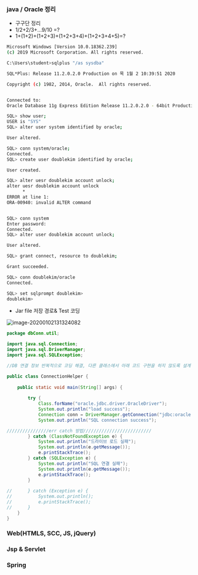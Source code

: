 

### java / Oracle 정리

* 구구단 정리
* 1/2+2/3+...9/10 =?
* 1+(1+2)+(1+2+3)+(1+2+3+4)+(1+2+3+4+5)=?

```bash
Microsoft Windows [Version 10.0.18362.239]
(c) 2019 Microsoft Corporation. All rights reserved.

C:\Users\student>sqlplus "/as sysdba"

SQL*Plus: Release 11.2.0.2.0 Production on 목 1월 2 10:39:51 2020

Copyright (c) 1982, 2014, Oracle.  All rights reserved.


Connected to:
Oracle Database 11g Express Edition Release 11.2.0.2.0 - 64bit Production

SQL> show user;
USER is "SYS"
SQL> alter user system identified by oracle;

User altered.

SQL> conn system/oracle;
Connected.
SQL> create user doublekim identified by oracle;

User created.

SQL> alter uesr doublekim account unlock;
alter uesr doublekim account unlock
      *
ERROR at line 1:
ORA-00940: invalid ALTER command


SQL> conn system
Enter password:
Connected.
SQL> alter user doublekim account unlock;

User altered.

SQL> grant connect, resource to doublekim;

Grant succeeded.

SQL> conn doublekim/oracle
Connected.

SQL> set sqlprompt doublekim>
doublekim>
```

* Jar file 저장 경로& Test 코딩

![image-20200102131324082](C:\Users\student\AppData\Roaming\Typora\typora-user-images\image-20200102131324082.png)

```java
package dbConn.util;

import java.sql.Connection;
import java.sql.DriverManager;
import java.sql.SQLException;

//DB 연결 정보 반복적으로 코딩 해결, 다른 클래스에서 아래 코드 구현을 하지 않도록 설계

public class ConnectionHelper {
	
	public static void main(String[] args) {
		
		try {
			Class.forName("oracle.jdbc.driver.OracleDriver");
			System.out.println("load success");
			Connection conn = DriverManager.getConnection("jdbc:oracle:thin:@localhost:1521:xe","doublekim","oracle");
			System.out.println("SQL connection success");

////////////////err catch 방법//////////////////////////
		} catch (ClassNotFoundException e) {
			System.out.println("드라이브 로드 실패");
			System.out.println(e.getMessage());
			e.printStackTrace();
		} catch (SQLException e) {
			System.out.println("SQL 연결 실패");
			System.out.println(e.getMessage());
			e.printStackTrace();
		}
		
//		} catch (Exception e) {
//			System.out.println();
//			e.printStackTrace();
//		}
	}
}
```



### Web(HTMLS, SCC, JS, jQuery)

### Jsp & Servlet

### Spring

